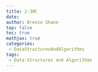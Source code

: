 ```yaml
---
title: 2-3树
date: 
author: Breeze Shane
top: false
toc: true
mathjax: true
categories:
 - DataStructuresAndAlgorithms
tags:
 - Data Structures and Algorithms
---
```

